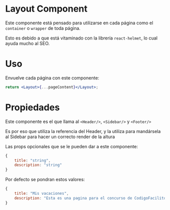 # Layout Component

Este componente está pensado para utilizarse en cada página como el `container` o `wrapper` de toda página.

Esto es debido a que está vitaminado con la librería `react-helmet`, lo cual ayuda mucho al SEO.

# Uso

Envuelve cada página con este componente:

```jsx
return <Layout>{...pageContent}</Layout>;
```

# Propiedades

Este componente es el que llama al `<Header/>`, `<Sidebar/>` y `<Footer/>`

Es por eso que utiliza la referencia del Header, y la utiliza para mandársela al Sidebar para hacer un correcto render de la altura

Las props opcionales que se le pueden dar a este componente:

```js
{
    title: "string",
    description: "string"
}
```

Por defecto se pondran estos valores:

```js
{
    title: "Mis vacaciones",
    description: "Esta es una pagina para el concurso de CodigoFacilito"
}
```
